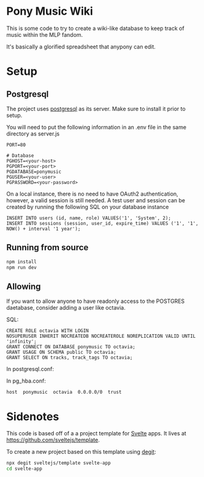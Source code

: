 Pony Music Wiki
=====================

This is some code to try to create a wiki-like database to keep track of music within the MLP fandom.

It's basically a glorified spreadsheet that anypony can edit.

Setup
==============

Postgresql
-------------------

The project uses [postgresql](https://www.postgresql.org/) as its server.
Make sure to install it prior to setup.

You will need to put the following information
in an .env file in the same directory as server.js

```
PORT=80

# Database
PGHOST=<your-host>
PGPORT=<your-port>
PGDATABASE=ponymusic
PGUSER=<your-user>
PGPASSWORD=<your-password>
```

On a local instance, there is no need to have OAuth2 authentication, however, a valid session is still needed.
A test user and session can be created by running the following SQL on your database instance

```
INSERT INTO users (id, name, role) VALUES('1', 'System', 2);
INSERT INTO sessions (session, user_id, expire_time) VALUES ('1', '1', NOW() + interval '1 year');
```


Running from source
----------------------

```bash
npm install
npm run dev
```

Allowing 
----------------
If you want to allow anyone to have readonly access to the POSTGRES daetabase, consider adding a user like octavia.

SQL:
```
CREATE ROLE octavia WITH LOGIN
NOSUPERUSER INHERIT NOCREATEDB NOCREATEROLE NOREPLICATION VALID UNTIL 'infinity';
GRANT CONNECT ON DATABASE ponymusic TO octavia;
GRANT USAGE ON SCHEMA public TO octavia;
GRANT SELECT ON tracks, track_tags TO octavia;
```

In postgresql.conf:

In pg_hba.conf:

```
host  ponymusic  octavia  0.0.0.0/0  trust
```

Sidenotes 
===============
This code is based off of a a project template for [Svelte](https://svelte.dev) apps. It lives at https://github.com/sveltejs/template.

To create a new project based on this template using [degit](https://github.com/Rich-Harris/degit):

```bash
npx degit sveltejs/template svelte-app
cd svelte-app
```
